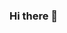 ### Hi there 👋

<!--
**devn7ck/devn7ck** is a ✨ _special_ ✨ repository because its `README.md` (this file) appears on your GitHub profile.

Here are some ideas to get you started:

- 🔭 I’m currently working on my university project(flutter mobile application)
- 🌱 I’m currently learning Flutter
- 👯 I’m looking to collaborate on web applications
- 💬 Ask me about my programming journey
- 📫 How to reach me: nichelamp13@gmail.com
- 😄 Pronouns: He/Him
- ⚡ Fun fact: Bugs are more attracted to newbies.
-->
